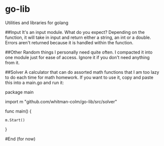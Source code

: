 # go-lib
Utilities and libraries for golang

##Input
It's an input module. What do you expect?  Depending on the function,
it will take in input and return either a string, an int or a double.
Errors aren't returned because it is handled within the function.

##Other
Random things I personally need quite often. I compacted it into one
module just for ease of access. Ignore it if you don't need anything
from it.

##Solver
A calculator that can do assorted math functions that I am too lazy to
do each time for math homework. If you want to use it, copy and paste
this into a main.go and run it:

  package main
  
  import m "github.com/whitman-colm/go-lib/src/solver"

  func main() {
    
    m.Start()
  
  }

#End (for now)

